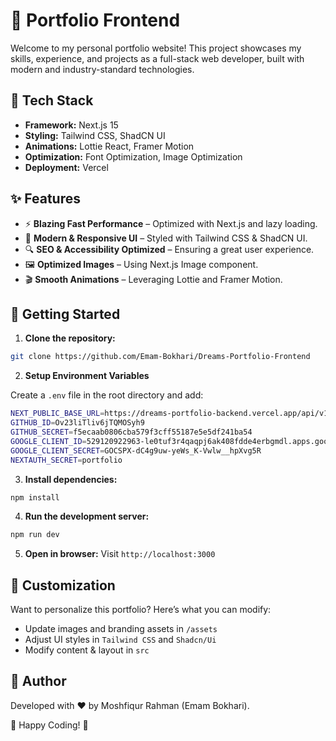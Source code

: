 # 🚀 Portfolio Frontend

Welcome to my personal portfolio website! This project showcases my skills, experience, and projects as a full-stack web developer, built with modern and industry-standard technologies.

## 🌟 Tech Stack

- **Framework:** Next.js 15
- **Styling:** Tailwind CSS, ShadCN UI
- **Animations:** Lottie React, Framer Motion
- **Optimization:** Font Optimization, Image Optimization
- **Deployment:** Vercel

## ✨ Features

- ⚡ **Blazing Fast Performance** – Optimized with Next.js and lazy loading.
- 🎨 **Modern & Responsive UI** – Styled with Tailwind CSS & ShadCN UI.
- 🔍 **SEO & Accessibility Optimized** – Ensuring a great user experience.
- 🖼️ **Optimized Images** – Using Next.js Image component.
- 🎬 **Smooth Animations** – Leveraging Lottie and Framer Motion.

## 🚀 Getting Started

1. **Clone the repository:**

```sh
git clone https://github.com/Emam-Bokhari/Dreams-Portfolio-Frontend
```

2. **Setup Environment Variables**

Create a `.env` file in the root directory and add:

```sh
NEXT_PUBLIC_BASE_URL=https://dreams-portfolio-backend.vercel.app/api/v1
GITHUB_ID=Ov23liTliv6jTQMOSyh9
GITHUB_SECRET=f5ecaab0806cba579f3cff55187e5e5df241ba54
GOOGLE_CLIENT_ID=529120922963-le0tuf3r4qaqpj6ak408fdde4erbgmdl.apps.googleusercontent.com
GOOGLE_CLIENT_SECRET=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
NEXTAUTH_SECRET=portfolio
```

3. **Install dependencies:**

```sh
npm install
```

4. **Run the development server:**

```sh
npm run dev
```

5. **Open in browser:**
   Visit `http://localhost:3000`

## 🎨 Customization

Want to personalize this portfolio? Here’s what you can modify:

- Update images and branding assets in `/assets`
- Adjust UI styles in `Tailwind CSS` and `Shadcn/Ui`
- Modify content & layout in `src`

## 🎯 Author

Developed with ❤️ by Moshfiqur Rahman (Emam Bokhari).

🚀 Happy Coding! 🎯

```

```

